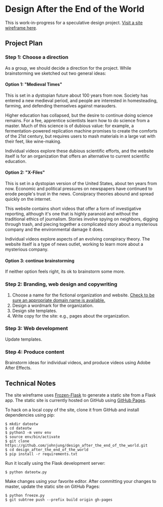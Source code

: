 # Design After the End of the World

This is work-in-progress for a speculative design project. [Visit a site wireframe here](https://johnjung.github.io/design_after_the_end_of_the_world/). 

## Project Plan

### Step 1: Choose a direction

As a group, we should decide a direction for the project. While brainstorming we sketched out two general ideas:

#### Option 1: "Medieval Times"

This is set in a dystopian future about 100 years from now. Society has entered a new medieval period, and people are interested in homesteading, farming, and defending themselves against marauders.

Higher education has collapsed, but the desire to continue doing science remains. For a fee, apprentice scientists learn how to do science from a master. Much of this science is of dubious value: for example, a fermentation-powered replication machine promises to create the comforts of the 21st century, but requires users to mash materials in a large vat with their feet, like wine-making.

Individual videos explore these dubious scientific efforts, and the website itself is for an organization that offers an alternative to current scientific education. 

#### Option 2: "X-Files"

This is set in a dystopian version of the United States, about ten years from now. Economic and political pressures on newspapers have continued to erode people's trust in the news. Consipracy theories abound and spread quickly on the internet.

This website contains short videos that offer a form of investigative reporting, although it's one that is highly paranoid and without the traditional ethics of journalism. Stories involve spying on neighbors, digging through trash, and piecing together a complicated story about a mysterious company and the environmental damage it does.

Individual videos explore aspects of an evolving conspiracy theory. The website itself is a type of news outlet, working to learn more about a mysterious company.

#### Option 3: continue brainstorming

If neither option feels right, its ok to brainstorm some more.

### Step 2: Branding, web design and copywriting

1. Choose a name for the fictional organization and website. [Check to be sure an appropriate domain name is available.](https://www.domain.com)
2. Design a wordmark for the organization.
3. Design site templates. 
4. Write copy for the site: e.g., pages about the organization.

### Step 3: Web development

Update templates.

### Step 4: Produce content

Brainstorm ideas for individual videos, and produce videos using Adobe After Effects. 

## Technical Notes

The site wireframe uses [Frozen-Flask](https://pythonhosted.org/Frozen-Flask/) to
generate a static site from a Flask app. The static site is currently hosted on
GitHub using [GitHub Pages](https://pages.github.com/).

To hack on a local copy of the site, clone it from GitHub and install dependencies using pip:

```console
$ mkdir dateotw
$ cd dateotw
$ python3 -m venv env
$ source env/bin/activate
$ git clone https://github.com/johnjung/design_after_the_end_of_the_world.git
$ cd design_after_the_end_of_the_world
$ pip install -r requirements.txt
```

Run it locally using the Flask development server:

```console
$ python dateotw.py
```

Make changes using your favorite editor. After committing your changes to
master, update the static site on GitHub Pages:

```console
$ python freeze.py
$ git subtree push --prefix build origin gh-pages
```
